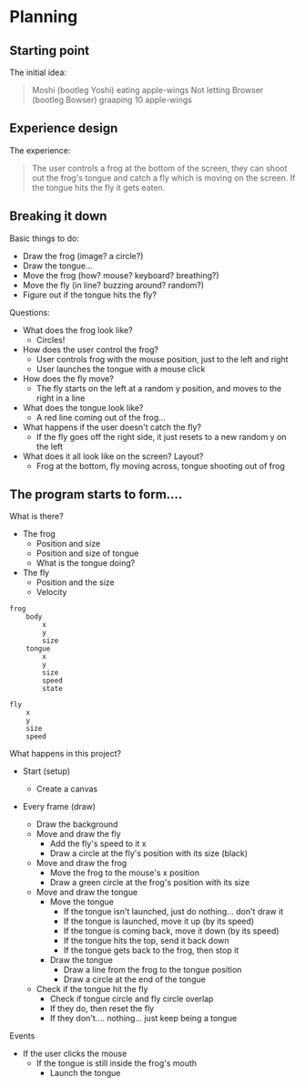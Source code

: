 # Planning

## Starting point

The initial idea:

> Moshi (bootleg Yoshi) eating apple-wings
> Not letting Browser (bootleg Bowser) graaping 10 apple-wings


## Experience design

The experience:

> The user controls a frog at the bottom of the screen, they can shoot out the frog's tongue and catch a fly which is moving on the screen. If the tongue hits the fly it gets eaten.

## Breaking it down

Basic things to do:

- Draw the frog (image? a circle?)
- Draw the tongue...
- Move the frog (how? mouse? keyboard? breathing?)
- Move the fly (in line? buzzing around? random?)
- Figure out if the tongue hits the fly?

Questions:

- What does the frog look like?
    - Circles!
- How does the user control the frog?
    - User controls frog with the mouse position, just to the left and right
    - User launches the tongue with a mouse click
- How does the fly move?
    - The fly starts on the left at a random y position, and moves to the right in a line
- What does the tongue look like?
    - A red line coming out of the frog...
- What happens if the user doesn't catch the fly?
    - If the fly goes off the right side, it just resets to a new random y on the left
- What does it all look like on the screen? Layout?
    - Frog at the bottom, fly moving across, tongue shooting out of frog

## The program starts to form....

What is there?

- The frog
    - Position and size
    - Position and size of tongue
    - What is the tongue doing?
- The fly
    - Position and the size
    - Velocity

```
frog
    body
        x
        y
        size
    tongue
        x
        y
        size
        speed
        state

fly
    x
    y
    size
    speed
```

What happens in this project?

- Start (setup)
    - Create a canvas
    
- Every frame (draw)
    - Draw the background
    - Move and draw the fly
        - Add the fly's speed to it x
        - Draw a circle at the fly's position with its size (black)
    - Move and draw the frog
        - Move the frog to the mouse's x position
        - Draw a green circle at the frog's position with its size
    - Move and draw the tongue
        - Move the tongue
            - If the tongue isn't launched, just do nothing... don't draw it
            - If the tongue is launched, move it up (by its speed)
            - If the tongue is coming back, move it down (by its speed)
            - If the tongue hits the top, send it back down
            - If the tongue gets back to the frog, then stop it
        - Draw the tongue
            - Draw a line from the frog to the tongue position
            - Draw a circle at the end of the tongue
    - Check if the tongue hit the fly
        - Check if tongue circle and fly circle overlap
        - If they do, then reset the fly
        - If they don't.... nothing... just keep being a tongue

Events

- If the user clicks the mouse
    - If the tongue is still inside the frog's mouth
        - Launch the tongue

